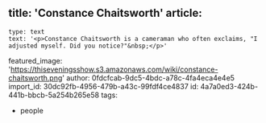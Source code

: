 title: 'Constance Chaitsworth'
article:
  -
    type: text
    text: '<p>Constance Chaitsworth is a cameraman who often exclaims, "I adjusted myself. Did you notice?"&nbsp;</p>'
featured_image: 'https://thiseveningsshow.s3.amazonaws.com/wiki/constance-chaitsworth.png'
author: 0fdcfcab-9dc5-4bdc-a78c-4fa4eca4e4e5
import_id: 30dc92fb-4956-479b-a43c-99fdf4ce4837
id: 4a7a0ed3-424b-441b-bbcb-5a254b265e58
tags:
  - people
